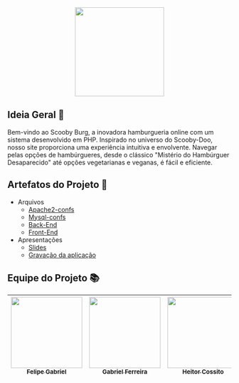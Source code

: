 <div align="center">
   <img src="https://github.com/GabsFerrarii/Projeto-Linux-ICS/assets/93940387/480a1f39-a820-4e02-b42e-d11af7d1a620" width="200"/> 
</div>

## Ideia Geral 💭
Bem-vindo ao Scooby Burg, a inovadora hamburgueria online com um sistema desenvolvido em PHP. Inspirado no universo do Scooby-Doo, nosso site proporciona uma experiência intuitiva e envolvente. Navegar pelas opções de hambúrgueres, desde o clássico "Mistério do Hambúrguer Desaparecido" até opções vegetarianas e veganas, é fácil e eficiente.

## Artefatos do Projeto 📂
- Arquivos
  - [Apache2-confs](https://github.com/GabsFerrarii/Projeto-Linux-ICS/tree/main/confs-apache2)
  - [Mysql-confs](https://github.com/GabsFerrarii/Projeto-Linux-ICS/tree/main/confs-mysql)
  - [Back-End](https://github.com/GabsFerrarii/Projeto-Linux-ICS/tree/main/site-backend)
  - [Front-End](https://github.com/GabsFerrarii/Projeto-Linux-ICS/tree/main/site-frontend)
- Apresentações
  - [Slides]()
  - [Gravação da aplicação]()

## Equipe do Projeto 📚
| [<img src="https://avatars.githubusercontent.com/u/105514249?v=4" width=160><br><sub>Felipe Gabriel</sub>](https://github.com/lipe0777) |  [<img src="https://avatars.githubusercontent.com/u/84422577?v=4" width=160><br><sub>Gabriel Ferreira</sub>](https://github.com/GabsFerrarii) | [<img src="https://avatars.githubusercontent.com/u/93940003?v=4" width=160><br><sub>Heitor Cossito</sub>](https://github.com/cossito) | [<img src="https://avatars.githubusercontent.com/u/105497607?v=4" width=160><br><sub>Igor Jair</sub>](https://github.com/Igor-jair) | [<img src="https://avatars.githubusercontent.com/u/93940387?v=4" width=160><br><sub>Lucas de Lima</sub>](https://github.com/monzadrifteiro) | 
| :---: | :---: | :---: | :---: | :---: |
